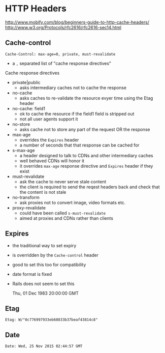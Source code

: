 # HTTP Headers

http://www.mobify.com/blog/beginners-guide-to-http-cache-headers/
http://www.w3.org/Protocols/rfc2616/rfc2616-sec14.html

## Cache-control

    Cache-Control: max-age=0, private, must-revalidate

* a `,` separated list of "cache response directives"

Cache response directives

* private|public
    * asks intermediary caches not to cache the response
* no-cache
    * asks caches to re-validate the resource evyer time using the Etag header
* no-cache: field1
    * ok to cache the resource if the field1 field is stripped out
    * not all user agents support it
* no-store
    * asks cache not to store any part of the request OR the response
* max-age
    * overrides the `Expires` header
    * a number of seconds that that response can be cached for
* s-max-age
    * a header designed to talk to CDNs and other intermediary caches
    * well behaved CDNs will honor it
    * it overrides `max-age` response directive and `Expires` header if they exist
* must-revalidate
    * ask the cache to never serve stale content
    * the client is required to send the reqest headers back and check that the content is not stale
* no-transform
    * ask proxies not to convert image, video formats etc.
* proxy-revalidate
    * could have been called `s-must-revalidate`
    * aimed at proxies and CDNs rather than clients

## Expires

* the traditional way to set expiry
* is overridden by the `Cache-control` header
* good to set this too for compatibility
* date format is fixed
* Rails does not seem to set this

    Thu, 01 Dec 1983 20:00:00 GMT

## Etag

    Etag: W/"0c776997933eb60833b37beaf43814c8"

## Date

    Date: Wed, 25 Nov 2015 02:44:57 GMT
